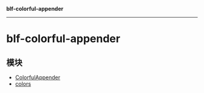 **blf-colorful-appender**

***

# blf-colorful-appender

## 模块

- [ColorfulAppender](ColorfulAppender.md)
- [colors](colors.md)
